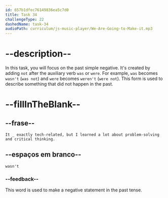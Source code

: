 ```yaml
---
id: 657b1dfec76149836ea5c7d0
title: Task 34
challengeType: 22
dashedName: task-34
audioPath: curriculum/js-music-player/We-Are-Going-to-Make-it.mp3
---
```


<!--
AUDIO REFERENCE:
Sophie: It wasn't exactly tech-related, but I learned a lot about problem-solving and critical thinking.
-->

# --description--

In this task, you will focus on the past simple negative. It's created by adding `not` after the auxiliary verb `was` or `were`. For example, `was` becomes `wasn't` (`was not`) and `were` becomes `weren't` (`were not`). This form is used to describe something that did not happen in the past.

# --fillInTheBlank--

## --frase--

`It _ exactly tech-related, but I learned a lot about problem-solving and critical thinking.`

## --espaços em branco--

`wasn't`

### --feedback--

This word is used to make a negative statement in the past tense.
